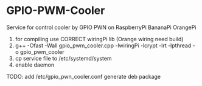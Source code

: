 # GPIO-PWM-Cooler
Service for control cooler by GPIO PWN on RaspberryPi BananaPi OrangePi
1. for compiling use CORRECT wiringPi lib (Orange wiring need build)
2. g++ -Ofast -Wall gpio_pwm_cooler.cpp -lwiringPi -lcrypt -lrt -lpthread -o gpio_pwm_cooler 
3. cp service file to /etc/systemd/system
4. enable daemon

TODO: 
add /etc/gpio_pwn_cooler.conf 
generate deb package
